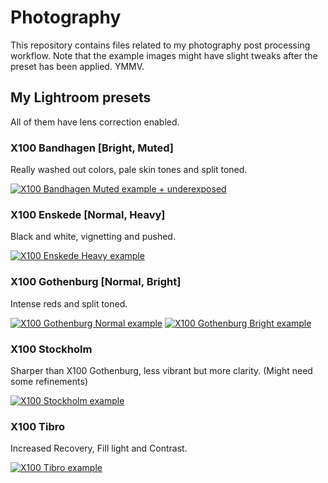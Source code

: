 # Photography

This repository contains files related to my photography post processing
workflow. Note that the example images might have slight tweaks after
the preset has been applied. YMMV.

## My Lightroom presets

 All of them have lens correction enabled.

### X100 Bandhagen [Bright, Muted]

 Really washed out colors, pale skin tones and split toned.

 [![X100 Bandhagen Muted example + underexposed](http://farm6.static.flickr.com/5033/5804111943_3bd0867bb0.jpg)](http://www.flickr.com/photos/peterhellberg/5804111943/)

### X100 Enskede [Normal, Heavy]

 Black and white, vignetting and pushed.

 [![X100 Enskede Heavy example](http://farm6.static.flickr.com/5047/5723446035_2ac04e902d.jpg)](http://www.flickr.com/photos/peterhellberg/5723446035/)

### X100 Gothenburg [Normal, Bright]

 Intense reds and split toned.

 [![X100 Gothenburg Normal example](http://farm7.static.flickr.com/6128/5955356037_8ac0602991.jpg)](http://www.flickr.com/photos/peterhellberg/5955356037/)
 [![X100 Gothenburg Bright example](http://farm7.static.flickr.com/6036/5878329346_48648dd966.jpg)](http://www.flickr.com/photos/peterhellberg/5878329346/)

### X100 Stockholm

 Sharper than X100 Gothenburg, less vibrant but more clarity. (Might need some refinements)

 [![X100 Stockholm example](http://farm3.static.flickr.com/2711/5804666342_a4671f427e.jpg)](http://www.flickr.com/photos/peterhellberg/5804666342/)

### X100 Tibro

 Increased Recovery, Fill light and Contrast.

 [![X100 Tibro example](http://farm6.static.flickr.com/5107/5769686100_d907c7d762.jpg)](http://www.flickr.com/photos/peterhellberg/5769686100/)
